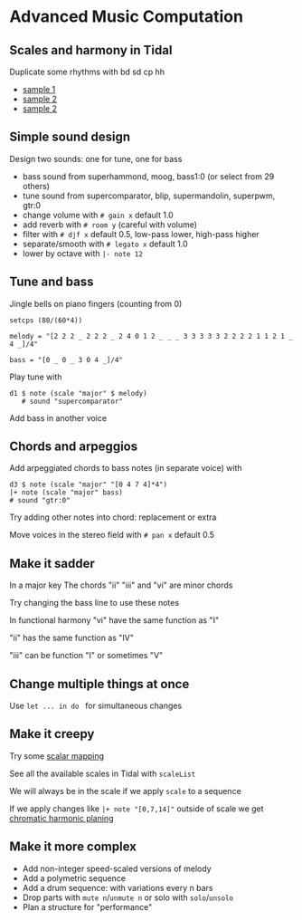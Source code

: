 # Advanced Music Computation
## Scales and harmony in Tidal 


Duplicate some rhythms with bd sd cp hh

- [sample 1](./sample1.mp3)
- [sample 2](./sample2.mp3)
- [sample 2](./sample3.mp3)

## Simple sound design

Design two sounds: one for tune, one for bass
- bass sound from superhammond, moog, bass1:0 (or select from 29 others)
- tune sound from supercomparator, blip, supermandolin,  superpwm, gtr:0
- change volume with `# gain x` default 1.0
- add reverb with `# room y` (careful with volume)
- filter with `# djf x` default 0.5, low-pass lower, high-pass higher
- separate/smooth with `# legato x` default 1.0
- lower by octave with `|- note 12`


## Tune and bass

Jingle bells on piano fingers (counting from 0)

`setcps (80/(60*4))`

`melody = "[2 2 2 _ 2 2 2 _ 2 4 0 1 2 _ _ _ 3 3 3 3 3 2 2 2 2 1 1 2 1 _ 4 _]/4"`

`bass = "[0 _ 0 _ 3 0 4 _]/4"`

Play tune with

```
d1 $ note (scale "major" $ melody) 
   # sound "supercomparator"
```
Add bass in another voice


## Chords and arpeggios

Add arpeggiated chords to bass notes (in separate voice) with

```
d3 $ note (scale "major" "[0 4 7 4]*4") 
|+ note (scale "major" bass)
# sound "gtr:0"
```

Try adding other notes into chord: replacement or extra

Move voices in the stereo field with `# pan x` default 0.5


## Make it sadder

In a major key The chords "ii" "iii" and "vi" are minor chords 

Try changing the bass line to use these notes

In functional harmony "vi" have the same function as "I"

"ii" has the same function as "IV"

"iii" can be function "I" or sometimes "V"


## Change multiple things at once

Use `let ... in do ` for simultaneous changes


## Make it creepy

Try some [scalar mapping](https://youtu.be/raYkJq2eIlE?si=24LGSmMXhtxk9GSB)

See all the available scales in Tidal with `scaleList`

We will always be in the scale if we apply `scale` to a sequence

If we apply changes like `|+ note "[0,7,14]"` outside of scale we get [chromatic harmonic planing](https://youtu.be/tDPLt9u7gQ8?si=6hYjAKz_vHXcrwrx)


## Make it more complex

- Add non-integer speed-scaled versions of melody
- Add a polymetric sequence
- Add a drum sequence: with variations every n bars
- Drop parts with `mute n`/`unmute n` or solo with `solo`/`unsolo`
- Plan a structure for "performance"